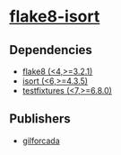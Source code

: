 # [flake8-isort](https://pypi.org/project/flake8-isort)

## Dependencies
- [flake8 (<4,>=3.2.1)](packages/f/flake8.md)
- [isort (<6,>=4.3.5)](packages/i/isort.md)
- [testfixtures (<7,>=6.8.0)](packages/t/testfixtures.md)



## Publishers
- [gilforcada](https://pypi.org/user/gilforcada)

